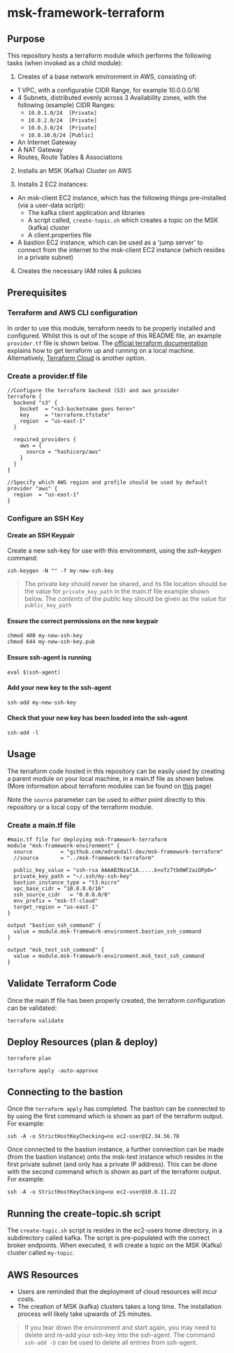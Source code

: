 # msk-framework-terraform

## Purpose

This repository hosts a terraform module which performs the following tasks (when invoked as a child module):

1) Creates of a base network environment in AWS, consisting of:
 - 1 VPC, with a configurable CIDR Range, for example 10.0.0.0/16
 - 4 Subnets, distributed evenly across 3 Availability zones, with the following (example) CIDR Ranges:
   - ```10.0.1.0/24  [Private]```
   - ```10.0.2.0/24  [Private]```
   - ```10.0.3.0/24  [Private]```
   - ```10.0.10.0/24 [Public]```
 - An Internet Gateway
 - A NAT Gateway
 - Routes, Route Tables & Associations

2) Installs an MSK (Kafka) Cluster on AWS

3) Installs 2 EC2 instances:
 - An msk-client EC2 instance, which has the following things pre-installed (via a user-data script):
   - The kafka client application and libraries
   - A script called, ```create-topic.sh``` which creates a topic on the MSK (kafka) cluster
   - A client.properties file
 - A bastion EC2 instance, which can be used as a 'jump server' to connect from the internet to the msk-client EC2 instance (which resides in a private subnet)

4) Creates the necessary IAM roles & policies

## Prerequisites

### Terraform and AWS CLI configuration
In order to use this module, terraform needs to be properly installed and configured.  Whilst this is out of the scope of this README file, an example `provider.tf` file is shown below.  The [official terraform documentation](https://developer.hashicorp.com/terraform/tutorials/aws-get-started/install-cli) explains how to get terraform up and running on a local machine.  Alternatively, [Terraform Cloud](https://developer.hashicorp.com/terraform/tutorials/cloud-get-started) is another option.

### Create a provider.tf file
~~~
//Configure the terraform backend (S3) and aws provider
terraform {
  backend "s3" {
    bucket  = "<s3-bucketname goes here>"
    key     = "terraform.tfstate"
    region  = "us-east-1"
  }

  required_providers {
    aws = {
      source = "hashicorp/aws"
    }
  }
}

//Specify which AWS region and profile should be used by default
provider "aws" {
  region  = "us-east-1"
}
~~~

### Configure an SSH Key
#### Create an SSH Keypair
Create a new ssh-key for use with this environment, using the *ssh-keygen* command:
```
ssh-keygen -N "" -f my-new-ssh-key
```
> The private key should never be shared, and its file location should be the value for `private_key_path` in the main.tf file example shown below.  The *contents* of the public key should be given as the value for `public_key_path`

#### Ensure the correct permissions on the new keypair
```
chmod 400 my-new-ssh-key
chmod 644 my-new-ssh-key.pub
```

#### Ensure ssh-agent is running
```
eval $(ssh-agent)
```

#### Add your new key to the ssh-agent 
```
ssh-add my-new-ssh-key
```

#### Check that your new key has been loaded into the ssh-agent
```
ssh-add -l
```

## Usage
The terraform code hosted in this repository can be easily used by creating a parent module on your local machine, in a main.tf file as shown below.
(More information about terraform modules can be found on [this](https://developer.hashicorp.com/terraform/language/modules) page)

Note the `source` parameter can be used to *either* point directly to this repository or a local copy of the terraform module.


### Create a main.tf file 
~~~
#main.tf file for deploying msk-framework-terraform
module "msk-framework-environment" {
  source         = "github.com/edrandall-dev/msk-framework-terraform"
  //source       = "../msk-framework-terraform"

  public_key_value = "ssh-rsa AAAAB3NzaC1A.....b+oTz7tb0WF2aiOPp0="
  private_key_path = "~/.ssh/my-ssh-key"
  bastion_instance_type = "t3.micro"
  vpc_base_cidr = "10.0.0.0/16"
  ssh_source_cidr   = "0.0.0.0/0"
  env_prefix = "msk-tf-cloud"
  target_region = "us-east-1"
}

output "bastion_ssh_command" {
  value = module.msk-framework-environment.bastion_ssh_command
}

output "msk_test_ssh_command" {
  value = module.msk-framework-environment.msk_test_ssh_command
}
~~~

## Validate Terraform Code
Once the main.tf file has been properly created, the terraform configuration can be validated:
```
terraform validate
```

## Deploy Resources (plan & deploy)
```
terraform plan
```

```
terraform apply -auto-approve
```

## Connecting to the bastion
Once the ```terraform apply``` has completed. The bastion can be connected to by using the first command which is shown as part of the terraform output.  For example:

```
ssh -A -o StrictHostKeyChecking=no ec2-user@12.34.56.78
```

Once connected to the bastion instance, a further connection can be made (from the bastion instance) onto the msk-test instance which resides in the first private subnet (and only has a private IP address). This can be done with the second command which is shown as part of the terraform output.  For example:

```
ssh -A -o StrictHostKeyChecking=no ec2-user@10.0.11.22
```

## Running the create-topic.sh script

The ```create-topic.sh``` script is resides in the ec2-users home directory, in a subdirectory called kafka.  The script is pre-populated with the correct broker endpoints.  When executed, it will create a topic on the MSK (Kafka) cluster called ```my-topic```.


## AWS Resources
 - Users are reminded that the deployment of cloud resources will incur costs.  
 - The creation of MSK (kafka) clusters takes a long time.  The installation process will likely take upwards of 25 minutes.

> If you tear down the environment and start again, you may need to delete and re-add your ssh-key into the ssh-agent.  The command ```ssh-add -D``` can be used to delete all entries from ssh-agent.